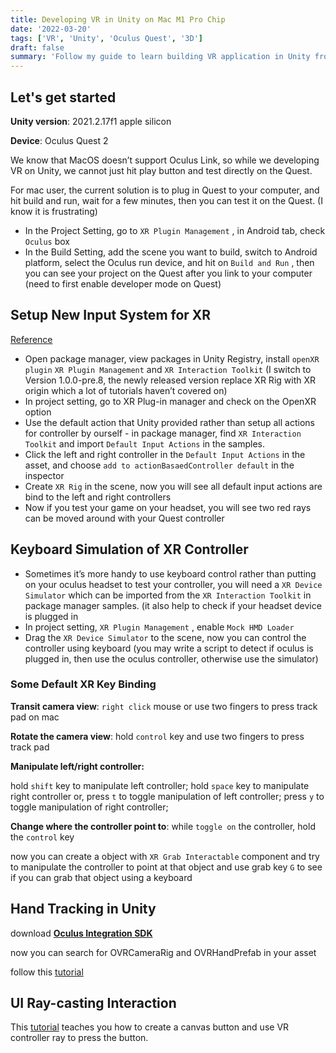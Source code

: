 ```yaml
---
title: Developing VR in Unity on Mac M1 Pro Chip
date: '2022-03-20'
tags: ['VR', 'Unity', 'Oculus Quest', '3D']
draft: false
summary: 'Follow my guide to learn building VR application in Unity from scratch'
---
```


## Let's get started


**Unity version**: 2021.2.17f1 apple silicon 

**Device**: Oculus Quest 2


We know that MacOS doesn’t support Oculus Link, so while we developing VR on Unity, we cannot just hit play button and test directly on the Quest.

For mac user, the current solution is to plug in Quest to your computer, and hit build and run, wait for a few minutes, then you can test it on the Quest. (I know it is frustrating)

- In the Project Setting, go to `XR Plugin Management` , in Android tab, check `Oculus` box
- In the Build Setting, add the scene you want to build, switch to Android platform, select the Oculus run device, and hit on `Build and Run` , then you can see your project on the Quest after you link to your computer (need to first enable developer mode on Quest)

## Setup New Input System for XR

[Reference](https://www.youtube.com/watch?v=UlqdHrfXppo&ab_channel=Valem)

- Open package manager, view packages in Unity Registry, install `openXR plugin` `XR Plugin Management` and `XR Interaction Toolkit` (I switch to Version 1.0.0-pre.8, the newly released version replace XR Rig with XR origin which a lot of tutorials haven’t covered on)
- In project setting, go to XR Plug-in manager and check on the OpenXR option
- Use the default action that Unity provided rather than setup all actions for controller by ourself - in package manager, find `XR Interaction Toolkit` and import `Default Input Actions` in the samples.
- Click the left and right controller in the `Default Input Actions` in the asset, and choose `add to actionBasaedController default` in the inspector
- Create `XR Rig` in the scene, now you will see all default input actions are bind to the left and right controllers
- Now if you test your game on your headset, you will see two red rays can be moved around with your Quest controller

## Keyboard Simulation of XR Controller

- Sometimes it’s more handy to use keyboard control rather than putting on your oculus headset to test your controller, you will need a `XR Device Simulator` which can be imported from the `XR Interaction Toolkit` in package manager samples. (it also help to check if your headset device is plugged in
- In project setting, `XR Plugin Management` , enable `Mock HMD Loader`
- Drag the `XR Device Simulator` to the scene, now you can control the controller using keyboard (you may write a script to detect if oculus is plugged in, then use the oculus controller, otherwise use the simulator)
    
### Some Default XR Key Binding
    
**Transit camera view**: `right click` mouse or use two fingers to press track pad on mac 

**Rotate the camera view**: hold `control` key and use two fingers to press track pad

**Manipulate left/right controller:**

hold `shift` key to manipulate left controller; hold `space` key to manipulate right controller or, press `t` to toggle manipulation of left controller; press `y` to toggle manipulation of right controller; 

**Change where the controller point to**: while `toggle on` the controller, hold the `control` key

now you can create a object with `XR Grab Interactable` component and try to manipulate the controller to point at that object and use grab key `G` to see if you can grab that object using a keyboard

## Hand Tracking in Unity

download **[Oculus Integration SDK](https://developer.oculus.com/downloads/package/unity-integration)**

now you can search for OVRCameraRig and OVRHandPrefab in your asset

follow this [tutorial](https://arvrjourney.com/vr-hand-tracking-with-oculus-quest-and-oculus-link-35568eb3d6f4)

## UI Ray-casting Interaction

This [tutorial](https://www.youtube.com/watch?v=nwKvsRz12l0&ab_channel=SharkJets) teaches you how to create a canvas button and use VR controller ray to press the button. 